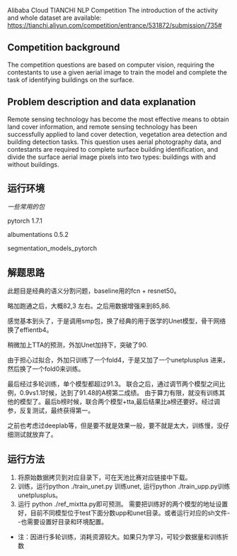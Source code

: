 
Alibaba Cloud TIANCHI NLP Competition The introduction of the activity and whole dataset are available:
https://tianchi.aliyun.com/competition/entrance/531872/submission/735#
## Competition background
The competition questions are based on computer vision, requiring the contestants to use a given aerial image to train the model and complete the task of identifying buildings on the surface. 

## Problem description and data explanation
Remote sensing technology has become the most effective means to obtain land cover information, and remote sensing technology has been successfully applied to land cover detection, vegetation area detection and building detection tasks. This question uses aerial photography data, and contestants are required to complete surface building identification, and divide the surface aerial image pixels into two types: buildings with and without buildings.
## 运行环境

*一些常用的包*

pytorch 1.7.1

albumentations 0.5.2

segmentation_models_pytorch



## 解题思路

此题目是经典的语义分割问题，baseline用的fcn + resnet50。

略加跑通之后，大概82,3 左右。之后用数据增强来到85,86.

感觉基本到头了，于是调用smp包，换了经典的用于医学的Unet模型，骨干网络换了effientb4。

稍微加上TTA的预测，外加Unet加持下，突破了90.

由于担心过拟合，外加只训练了一个fold4，于是又加了一个unetplusplus 进来，然后换了一个fold0来训练。

最后经过多轮训练，单个模型都超过91.3。 联合之后，通过调节两个模型之间比例，0.9vs1.1时候，达到了91.48的A榜第二成绩。 由于算力有限，就没有训练其他的模型了。最后b榜时候，联合两个模型+tta,最后结果比a榜还要好。经过调参，反复测试，最终获得第一。

之前也考虑过deeplab等，但是要不就是效果一般，要不就是太大，训练慢，没仔细测试就放弃了。

## 运行方法

1. 将原始数据拷贝到对应目录下，可在天池比赛对应链接中下载。
2. 训练，运行python ./train_unet.py 训练unet, 运行python ./train_upp.py训练unetplusplus。
3. 运行 python ./ref_mixtta.py即可预测。 需要把训练好的两个模型的地址设置好，目前不同模型位于test下面分数upp和unet目录。或者运行对应的sh文件--也需要设置好目录和环境配置。

- 注：因进行多轮训练，消耗资源较大。如果只为学习，可较少数据量和训练折数

  

